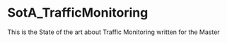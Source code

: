 # SotA_TrafficMonitoring
This is the State of the art about Traffic Monitoring written for the Master
